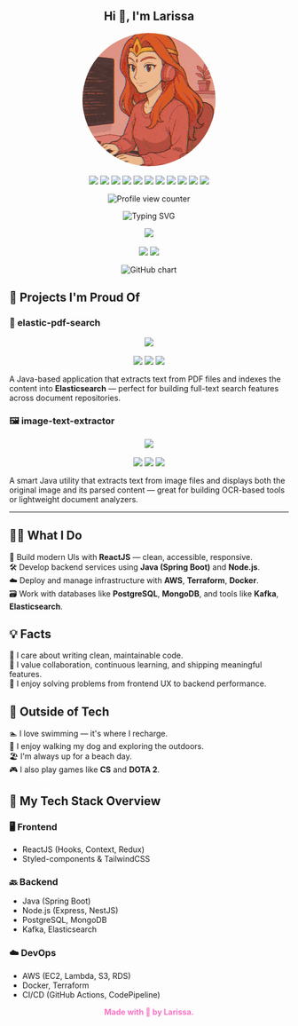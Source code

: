 
<h2 align="center">Hi 👋, I'm Larissa</h2>

<p align="center">
  <img src="./larissa.gif" style="border-radius: 50%;" alt="Larissa typing" />
</p>


<p align="center">
  <img src="https://img.shields.io/badge/ReactJS-F973C3?style=for-the-badge&logo=react&logoColor=white" />
  <img src="https://img.shields.io/badge/Java-F973C3?style=for-the-badge&logo=java&logoColor=white" />
  <img src="https://img.shields.io/badge/AWS-F973C3?style=for-the-badge&logo=amazonaws&logoColor=white" />
  <img src="https://img.shields.io/badge/PostgreSQL-F973C3?style=for-the-badge&logo=postgresql&logoColor=white" />
  <img src="https://img.shields.io/badge/MongoDB-F973C3?style=for-the-badge&logo=mongodb&logoColor=white" />
  <img src="https://img.shields.io/badge/Clojure-F973C3?style=for-the-badge&logo=clojure&logoColor=white" />
  <img src="https://img.shields.io/badge/Terraform-F973C3?style=for-the-badge&logo=terraform&logoColor=white" />
  <img src="https://img.shields.io/badge/Docker-F973C3?style=for-the-badge&logo=docker&logoColor=white" />
  <img src="https://img.shields.io/badge/Kafka-F973C3?style=for-the-badge&logo=apachekafka&logoColor=white" />
  <img src="https://img.shields.io/badge/ElasticSearch-F973C3?style=for-the-badge&logo=elasticsearch&logoColor=white" />
  <img src="https://img.shields.io/badge/Node.js-F973C3?style=for-the-badge&logo=nodedotjs&logoColor=white" />
</p>

<p align="center">
  <img src="https://komarev.com/ghpvc/?username=larii-js&style=for-the-badge&color=F973C3&label=PROFILE+VIEWS" alt="Profile view counter" />
</p>

<p align="center">
  <img src="https://readme-typing-svg.herokuapp.com?font=Fira+Code&pause=1000&color=F973C3&width=700&center=true&lines=Crafting+interfaces+with+ReactJS...;Building+APIs+with+Java+and+NodeJS...;Deploying+scalable+apps+on+AWS..." alt="Typing SVG" />
</p>

<p align="center">
  <img src="https://github-profile-trophy.vercel.app/?username=larii-js&theme=flat&column=5&rank=SSS,SS,S,AAA,AA,A,B,C&title_color=F973C3&bg_color=FFFFFF&no-frame=true" />
</p>

<p align="center">
  <img src="https://github-readme-stats.vercel.app/api?username=larii-js&show_icons=true&hide_border=false&border_color=F973C3&bg_color=FFFFFF&title_color=F973C3&text_color=F973C3&icon_color=F973C3" height="180px" />
  <img src="https://github-readme-stats.vercel.app/api/top-langs/?username=larii-js&layout=compact&hide_border=false&border_color=F973C3&bg_color=FFFFFF&title_color=F973C3&text_color=F973C3" height="180px"/>
</p>

<p align="center">
  <img src="https://ghchart.rshah.org/F973C3/larii-js" alt="GitHub chart" width="820px" />
</p>


## 💼 Projects I'm Proud Of

### 📂 elastic-pdf-search

<p align="center">
  <a href="https://github.com/larii-js/elastic-pdf-search">
    <img width="400px" src="https://github-readme-stats.vercel.app/api/pin/?username=larii-js&repo=elastic-pdf-search&description=hello&bg_color=FFFFFF&title_color=F973C3&text_color=F973C3&icon_color=F973C3&border_color=F973C3" />
  </a>
</p>

<p align="center">
  <img src="https://img.shields.io/badge/Java-ED8B00?style=for-the-badge&logo=java&logoColor=white" />
  <img src="https://img.shields.io/badge/Elasticsearch-005571?style=for-the-badge&logo=elasticsearch&logoColor=white" />
  <img src="https://img.shields.io/badge/PDF%20Parsing-F973C3?style=for-the-badge&logo=adobeacrobatreader&logoColor=white" />
</p>

A Java-based application that extracts text from PDF files and indexes the content into **Elasticsearch** — perfect for building full-text search features across document repositories.


### 🖼️ image-text-extractor

<p align="center">
  <a href="https://github.com/larii-js/image-text-extractor">
    <img width="400px" src="https://github-readme-stats.vercel.app/api/pin/?username=larii-js&description=hello&repo=image-text-extractor&bg_color=FFFFFF&title_color=F973C3&text_color=F973C3&icon_color=F973C3&border_color=F973C3" />
  </a>
</p>

<p align="center">
  <img src="https://img.shields.io/badge/Java-ED8B00?style=for-the-badge&logo=java&logoColor=white" />
  <img src="https://img.shields.io/badge/OCR-F973C3?style=for-the-badge&logo=tesseract&logoColor=white" />
  <img src="https://img.shields.io/badge/Image%20Processing-555?style=for-the-badge&logo=opencv&logoColor=white" />
</p>

A smart Java utility that extracts text from image files and displays both the original image and its parsed content — great for building OCR-based tools or lightweight document analyzers.

---

## 👩‍💻 What I Do

🎨 Build modern UIs with **ReactJS** — clean, accessible, responsive.  
🛠️ Develop backend services using **Java (Spring Boot)** and **Node.js**.  
☁️ Deploy and manage infrastructure with **AWS**, **Terraform**, **Docker**.  
🗃️ Work with databases like **PostgreSQL**, **MongoDB**, and tools like **Kafka**, **Elasticsearch**.

## 💡 Facts

🧼 I care about writing clean, maintainable code.  
🤝 I value collaboration, continuous learning, and shipping meaningful features.  
🧩 I enjoy solving problems from frontend UX to backend performance.

## 🌴 Outside of Tech

🏊 I love swimming — it's where I recharge.  
🐶 I enjoy walking my dog and exploring the outdoors.  
🏖️ I'm always up for a beach day.  
🎮 I also play games like **CS** and **DOTA 2**.


## 🧰 My Tech Stack Overview

### 🖥️ Frontend
- ReactJS (Hooks, Context, Redux)
- Styled-components & TailwindCSS

### 🔙 Backend
- Java (Spring Boot)
- Node.js (Express, NestJS)
- PostgreSQL, MongoDB
- Kafka, Elasticsearch

### ☁️ DevOps
- AWS (EC2, Lambda, S3, RDS)
- Docker, Terraform
- CI/CD (GitHub Actions, CodePipeline)

<p align="center" style="color: #F973C3; font-weight: bold;">
Made with 💖 by Larissa.
</p>


